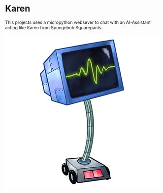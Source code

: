 # Karen
This projects uses a micropython websever to chat with an AI-Assistant acting like Karen from Spongebob Squarepants.


![alt text](/imgs/karen.png)


